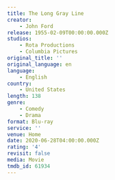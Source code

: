 ```yaml
---
title: The Long Gray Line
creator:
    - John Ford
release: 1955-02-09T00:00:00.000Z
studios:
    - Rota Productions
    - Columbia Pictures
original_title: ''
original_language: en
language:
    - English
country:
    - United States
length: 138
genre:
    - Comedy
    - Drama
format: Blu-ray
service: ''
venue: Home
date: 2020-06-28T04:00:00.000Z
rating: '4'
revisit: false
media: Movie
tmdb_id: 61934
---
```



